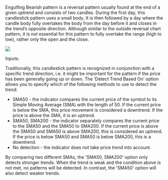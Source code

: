 Engulfing Bearish pattern is a reversal pattern usually found at the end of a given uptrend and consists of two candles. During the first day, this candlestick pattern uses a small body. It is then followed by a day where the candle body fully overtakes the body from the day before it and closes in the trend’s opposite direction. Although similar to the outside reversal chart pattern, it is not essential for this pattern to fully overtake the range (high to low), rather only the open and the close.

![](https://s3.amazonaws.com/cdn.freshdesk.com/data/helpdesk/attachments/production/43140575464/original/ADUJsusxPP04iHaA9Uw11EjW1h8V8TDKoA.png?1594035191)

Inputs:

Traditionally, this candlestick pattern is recognized in conjunction with a specific trend direction, i.e. it might be important for the pattern if the price has been generally going up or down. The ‘Detect Trend Based On’ option allows you to specify which of the following methods to use to detect the trend:

-   SMA50 - the indicator compares the current price of the symbol to its Simple Moving Average (SMA) with the length of 50. If the current price is below the SMA, this price movement is considered a downtrend. If the price is above the SMA, it is an uptrend.
-   SMA50, SMA200 - the indicator separately compares the current price to the SMA50 and the SMA50 to SMA200. If the current price is above the SMA50 and SMA50 is above SMA200, this is considered an uptrend. If the price is below SMA50 and SMA50 is below SMA200, this is a downtrend.
-   No detection - the indicator does not take price trend into account.

By comparing two different SMAs, the 'SMA50, SMA200' option only detects stronger trends. When the trend is weak and the condition above is not met, no patterns will be detected. In contrast, the 'SMA50' option will also detect weaker trends.